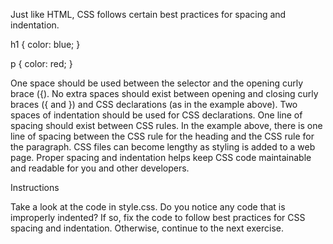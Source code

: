 Just like HTML, CSS follows certain best practices for spacing and indentation.

h1 {
  color: blue;
}

p {
  color: red;
}

One space should be used between the selector and the opening curly brace ({).
No extra spaces should exist between opening and closing curly braces ({ and }) and CSS declarations (as in the example above).
Two spaces of indentation should be used for CSS declarations.
One line of spacing should exist between CSS rules. In the example above, there is one line of spacing between the CSS rule
for the heading and the CSS rule for the paragraph.
CSS files can become lengthy as styling is added to a web page. Proper spacing and indentation helps keep CSS code
maintainable and readable for you and other developers.

Instructions

Take a look at the code in style.css. Do you notice any code that is improperly indented? If so, fix the code to follow
best practices for CSS spacing and indentation. Otherwise, continue to the next exercise.
